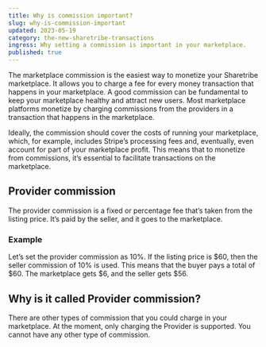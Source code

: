 ```yaml
---
title: Why is commission important?
slug: why-is-commission-important
updated: 2023-05-19
category: the-new-sharetribe-transactions
ingress: Why setting a commission is important in your marketplace.
published: true
---
```


The marketplace commission is the easiest way to monetize your
Sharetribe marketplace. It allows you to charge a fee for every money
transaction that happens in your marketplace. A good commission can be
fundamental to keep your marketplace healthy and attract new users. Most
marketplace platforms monetize by charging commissions from the
providers in a transaction that happens in the marketplace.

Ideally, the commission should cover the costs of running your
marketplace, which, for example, includes Stripe’s processing fees and,
eventually, even account for part of your marketplace profit. This means
that to monetize from commissions, it’s essential to facilitate
transactions on the marketplace.

## Provider commission

The provider commission is a fixed or percentage fee that’s taken from
the listing price. It’s paid by the seller, and it goes to the
marketplace.

### Example

Let’s set the provider commission as 10%. If the listing price is
$60, then the seller commission of 10% is used. This means that the buyer pays a total of $60.
The marketplace gets $6, and the seller gets $56.

## Why is it called Provider commission?

There are other types of commission that you could charge in your
marketplace. At the moment, only charging the Provider is supported. You
cannot have any other type of commission.

